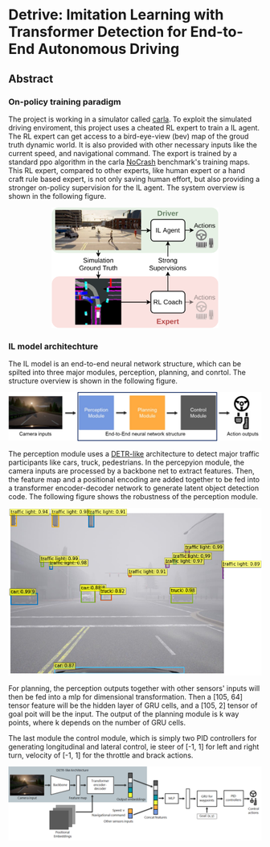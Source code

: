 # Detrive: Imitation Learning with Transformer Detection for End-to-End Autonomous Driving

## Abstract

### On-policy training paradigm

The project is working in a simulator called [carla](https://carla.org/). To exploit the simulated driving enviroment, this project uses a cheated RL expert to train a IL agent. The RL expert can get access to a bird-eye-view (bev) map of the groud truth dynamic world. It is also provided with other necessary inputs like the current speed, and navigational command. The export is trained by a standard ppo algorithm in the carla [NoCrash](https://arxiv.org/abs/1904.08980) benchmark's training maps. This RL expert, compared to other experts, like human expert or a hand craft rule based expert, is not only saving human effort, but also providing a stronger on-policy supervision for the IL agent. The system overview is shown in the following figure. 

<p align="center">
  <img width="66%" src="./assets/RL_dagger.png">
</p>

### IL model architechture

The IL model is an end-to-end neural network structure, which can be spilted into three major modules, perception, planning, and conrtol. The structure overview is shown in the following figure.

![Simplifed architechture](./assets/IL_agent_overview.png)

The perception module uses a [DETR-like](https://arxiv.org/abs/2005.12872) architecture to detect major traffic participants like cars, truck, pedestrians. In the percepyion module, the camera inputs are processed by a backbone net to extract features. Then, the feature map and a positional encoding are added together to be fed into a transformer encoder-decoder network to generate latent object detection code. The following figure shows the robustness of the perception module.

![](./assets/output.png)

For planning, the perception outputs together with other sensors' inputs will then be fed into a mlp for dimensional transformation. Then a [105, 64] tensor feature will be the hidden layer of GRU cells, and a [105, 2] tensor of goal poit will be the input. The output of the planning module is k way points, where k depends on the number of GRU cells. 

The last module the control module, which is simply two PID controllers for generating longitudinal and lateral control, ie steer of [-1, 1] for left and right turn, velocity of [-1, 1] for the throttle and brack actions.

![IL model architechture](./assets/Architechture.png)


